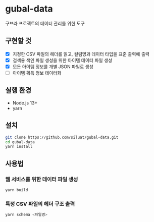 # gubal-data

구브라 프로젝트의 데이터 관리를 위한 도구

## 구현할 것

- [x] 지정한 CSV 파일의 헤더를 읽고, 컬럼명과 데이터 타입을 표준 출력에 출력
- [x] 검색용 색인 파일 생성을 위한 아이템 데이터 파일 생성
- [x] 모든 아이템 정보를 개별 JSON 파일로 생성
- [ ] 아이템 획득 정보 데이터화

## 실행 환경

- Node.js 13+
- yarn

## 설치

```bash
git clone https://github.com/siluat/gubal-data.git
cd gubal-data
yarn install
```

## 사용법

### 웹 서비스를 위한 데이터 파일 생성

```bash
yarn build
```

### 특정 CSV 파일의 헤더 구조 출력

```bash
yarn schema <파일명>
```
